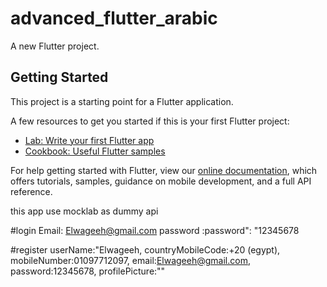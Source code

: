 # advanced_flutter_arabic

A new Flutter project.

## Getting Started

This project is a starting point for a Flutter application.

A few resources to get you started if this is your first Flutter project:

- [Lab: Write your first Flutter app](https://flutter.dev/docs/get-started/codelab)
- [Cookbook: Useful Flutter samples](https://flutter.dev/docs/cookbook)

For help getting started with Flutter, view our
[online documentation](https://flutter.dev/docs), which offers tutorials,
samples, guidance on mobile development, and a full API reference.

this app use mocklab as dummy api

#login
Email: Elwageeh@gmail.com
password :password": "12345678



#register
  userName:"Elwageeh,
 countryMobileCode:+20 (egypt),
  mobileNumber:01097712097,
  email:Elwageeh@gmail.com,
   password:12345678,
   profilePicture:""

